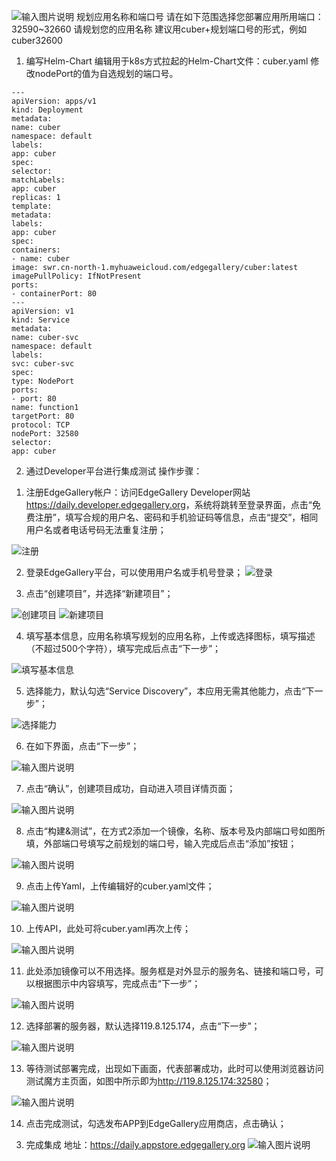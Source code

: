  ![输入图片说明](https://images.gitee.com/uploads/images/2020/1029/200226_a6e808dc_7786397.png "1.png")
规划应用名称和端口号
请在如下范围选择您部署应用所用端口：
32590~32660
请规划您的应用名称
建议用cuber+规划端口号的形式，例如cuber32600


1.	编写Helm-Chart
编辑用于k8s方式拉起的Helm-Chart文件：cuber.yaml 修改nodePort的值为自选规划的端口号。
```
---
apiVersion: apps/v1
kind: Deployment
metadata:
name: cuber
namespace: default
labels:
app: cuber
spec:
selector:
matchLabels:
app: cuber
replicas: 1
template:
metadata:
labels:
app: cuber
spec:
containers:
- name: cuber
image: swr.cn-north-1.myhuaweicloud.com/edgegallery/cuber:latest
imagePullPolicy: IfNotPresent
ports:
- containerPort: 80
---
apiVersion: v1
kind: Service
metadata:
name: cuber-svc
namespace: default
labels:
svc: cuber-svc
spec:
type: NodePort
ports:
- port: 80
name: function1
targetPort: 80
protocol: TCP
nodePort: 32580 
selector:
app: cuber
```

2.	通过Developer平台进行集成测试
操作步骤：
1)	注册EdgeGallery帐户：访问EdgeGallery Developer网站<https://daily.developer.edgegallery.org>，系统将跳转至登录界面，点击“免费注册”，填写合规的用户名、密码和手机验证码等信息，点击“提交”，相同用户名或者电话号码无法重复注册；

 ![注册](https://images.gitee.com/uploads/images/2020/1029/201918_774c362a_7786397.png "3.png")

2)	登录EdgeGallery平台，可以使用用户名或手机号登录；
![登录](https://images.gitee.com/uploads/images/2020/1029/201947_bca4cec3_7786397.png "4.png")

3)	点击“创建项目”，并选择“新建项目”；

 ![创建项目](https://images.gitee.com/uploads/images/2020/1029/200316_5314a118_7786397.png "5.png")
![新建项目](https://images.gitee.com/uploads/images/2020/1029/200326_cf840783_7786397.png "6.png")

4)	填写基本信息，应用名称填写规划的应用名称，上传或选择图标，填写描述（不超过500个字符），填写完成后点击“下一步”；

 ![填写基本信息](https://images.gitee.com/uploads/images/2020/1029/200335_e0d2a880_7786397.png "7.png")

5)	选择能力，默认勾选“Service Discovery”，本应用无需其他能力，点击“下一步”；

 ![选择能力](https://images.gitee.com/uploads/images/2020/1029/200353_64a0a50d_7786397.png "8.png")

6)	在如下界面，点击“下一步”；

 ![输入图片说明](https://images.gitee.com/uploads/images/2020/1029/200407_411cf723_7786397.png "9.png")

7)	点击“确认”，创建项目成功，自动进入项目详情页面；

 ![输入图片说明](https://images.gitee.com/uploads/images/2020/1029/200418_4400cf2e_7786397.png "10.png")

8)	点击“构建&测试”，在方式2添加一个镜像，名称、版本号及内部端口号如图所填，外部端口号填写之前规划的端口号，输入完成后点击“添加”按钮；

 ![输入图片说明](https://images.gitee.com/uploads/images/2020/1029/200430_6787a9b5_7786397.png "11.png")

9)	点击上传Yaml，上传编辑好的cuber.yaml文件；

 ![输入图片说明](https://images.gitee.com/uploads/images/2020/1029/200450_4fd0ce01_7786397.png "12.png")

10)	上传API，此处可将cuber.yaml再次上传；

 ![输入图片说明](https://images.gitee.com/uploads/images/2020/1029/200459_fcbaed38_7786397.png "13.png")

11)	此处添加镜像可以不用选择。服务框是对外显示的服务名、链接和端口号，可以根据图示中内容填写，完成点击“下一步”；

 ![输入图片说明](https://images.gitee.com/uploads/images/2020/1029/200508_f4061052_7786397.png "14.png")

12)	选择部署的服务器，默认选择119.8.125.174，点击“下一步”；

 ![输入图片说明](https://images.gitee.com/uploads/images/2020/1029/200530_8f1e1da5_7786397.png "15.png")

13)	等待测试部署完成，出现如下画面，代表部署成功，此时可以使用浏览器访问测试魔方主页面，如图中所示即为<http://119.8.125.174:32580>；

 ![输入图片说明](https://images.gitee.com/uploads/images/2020/1029/200542_d63ab0b3_7786397.png "16.png")

14)	点击完成测试，勾选发布APP到EdgeGallery应用商店，点击确认；

3.	完成集成
地址：<https://daily.appstore.edgegallery.org>
 ![输入图片说明](https://images.gitee.com/uploads/images/2020/1029/200609_c5ecfcb8_7786397.png "17.png")

